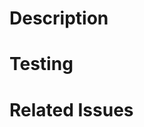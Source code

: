 <!--
Before opening a pull request, please ensure you've done the following:

- 👷‍♀️ Created a small PR.
- 📝 Used a descriptive title.
- ✅ Provided tests for your changes (if applicable).
- 📗 Updated relevant documentation.

Please be patient! We will review your pull request as soon as possible.
-->

# Description
<!--
What does this change accomplish? Why did you make this change?
-->

# Testing
<!--
How did you test your changes?
-->

# Related Issues
<!--
For pull requests that close an issue, please include them below.
We follow [Github's guidance on linking issues to pull requests](https://docs.github.com/en/issues/tracking-your-work-with-issues/linking-a-pull-request-to-an-issue).
Example: "Closes #10"
-->
